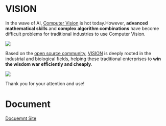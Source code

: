 # VISION
In the wave of AI, [Computer Vision](https://en.wikipedia.org/wiki/Computer_vision) is hot today.However, **advanced mathematical skills** and **complex algorithm combinations** have become difficult problems for traditional industries to use Computer Vision.

![](/VISION/images/Welcome-to-VISION/clients.png)

Based on the [open source community](https://opencv.org/), [VISION](https://jherculesqz.github.io/VISION/) is deeply rooted in the industrial and biological fields, helping these traditional enterprises to **win the wisdom war efficiently and cheaply**.

![](/VISION/images/Welcome-to-VISION/demo.gif)

Thank you for your attention and use!

# Document
[Docuemnt Site](https://jherculesqz.github.io/VISION/)
